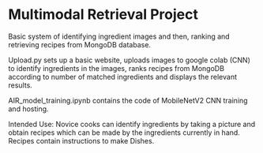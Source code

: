 # Multimodal Retrieval Project

Basic system of identifying ingredient images and then, ranking and retrieving recipes from MongoDB database.

Upload.py sets up a basic website, uploads images to google colab (CNN) to identify ingredients in the images, ranks recipes from MongoDB according to number of matched ingredients and displays the relevant results. 

AIR_model_training.ipynb contains the code of MobileNetV2 CNN training and hosting.

Intended Use: Novice cooks can identify ingredients by taking a picture and obtain recipes which can be made by the ingredients currently in hand. Recipes contain instructions to make Dishes.
